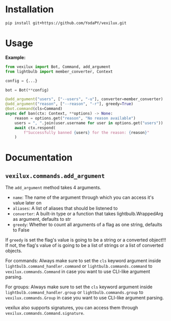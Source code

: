 # Installation

`pip install git+https://github.com/YodaPY/vexilux.git`

# Usage

**Example:**
```py
from vexilux import Bot, Command, add_argument
from lightbulb import member_converter, Context

config = {...}

bot = Bot(**config)

@add_argument("users", ["--users", "-u"], converter=member_converter)
@add_argument("reason", ["--reason", "-r"], greedy=True)
@bot.command(cls=Command)
async def ban(ctx: Context, **options) -> None:
    reason = options.get("reason", "No reason available")
    users = ", ".join(user.username for user in options.get("users"))
    await ctx.respond(
        f"Successfully banned {users} for the reason: {reason}"
    )
```

# Documentation

## `vexilux.commands.add_argument`

The `add_argument` method takes 4 arguments.
- `name`: The name of the argument through which you can access it's value later on
- `aliases`: A list of aliases that should be listened to
- `converter`: A built-in type or a function that takes lightbulb.WrappedArg as argument, defaults to str
- `greedy`: Whether to count all arguments of a flag as one string, defaults to False

If `greedy` is set the flag's value is going to be a string or a converted object!!!
If not, the flag's value of is going to be a list of strings or a list of converted objects.

For commands:
Always make sure to set the `cls` keyword argument inside `lightbulb.command_handler.command` or `lightbulb.commands.command` to `vexilux.commands.Command` in case you want to use CLI-like argument parsing.

For groups:
Always make sure to set the `cls` keyword argument inside `lightbulb.command_handler.group` or `lightbulb.commands.group` to `vexilux.commands.Group` in case you want to use CLI-like argument parsing.

vexilux also supports signatures, you can access them through `vexilux.commands.Command.signature`.